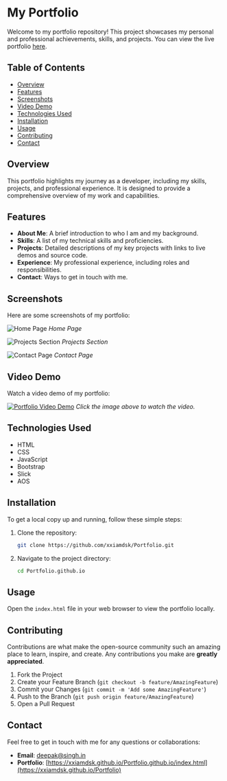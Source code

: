 # My Portfolio

Welcome to my portfolio repository! This project showcases my personal and professional achievements, skills, and projects. You can view the live portfolio [here](https://xxiamdsk.github.io/Portfolio).

## Table of Contents

- [Overview](#overview)
- [Features](#features)
- [Screenshots](#screenshots)
- [Video Demo](#video-demo)
- [Technologies Used](#technologies-used)
- [Installation](#installation)
- [Usage](#usage)
- [Contributing](#contributing)
- [Contact](#contact)

## Overview

This portfolio highlights my journey as a developer, including my skills, projects, and professional experience. It is designed to provide a comprehensive overview of my work and capabilities.

## Features

- **About Me**: A brief introduction to who I am and my background.
- **Skills**: A list of my technical skills and proficiencies.
- **Projects**: Detailed descriptions of my key projects with links to live demos and source code.
- **Experience**: My professional experience, including roles and responsibilities.
- **Contact**: Ways to get in touch with me.

## Screenshots

Here are some screenshots of my portfolio:

![Home Page](screenshots/home_page.png)
*Home Page*

![Projects Section](screenshots/projects_section.png)
*Projects Section*

![Contact Page](screenshots/contact_page.png)
*Contact Page*

## Video Demo

Watch a video demo of my portfolio:

[![Portfolio Video Demo](https://img.youtube.com/vi/YOUR_VIDEO_ID_HERE/0.jpg)](https://www.youtube.com/watch?v=YOUR_VIDEO_ID_HERE)
*Click the image above to watch the video.*

## Technologies Used

- HTML
- CSS
- JavaScript
- Bootstrap
- Slick
- AOS

## Installation

To get a local copy up and running, follow these simple steps:

1. Clone the repository:
    ```sh
    git clone https://github.com/xxiamdsk/Portfolio.git
    ```
2. Navigate to the project directory:
    ```sh
    cd Portfolio.github.io
    ```

## Usage

Open the `index.html` file in your web browser to view the portfolio locally.

## Contributing

Contributions are what make the open-source community such an amazing place to learn, inspire, and create. Any contributions you make are **greatly appreciated**.

1. Fork the Project
2. Create your Feature Branch (`git checkout -b feature/AmazingFeature`)
3. Commit your Changes (`git commit -m 'Add some AmazingFeature'`)
4. Push to the Branch (`git push origin feature/AmazingFeature`)
5. Open a Pull Request

## Contact

Feel free to get in touch with me for any questions or collaborations:

- **Email**: [deepak@singh.in](mailto:deepak@singh.in)
- **Portfolio**: [https://xxiamdsk.github.io/Portfolio.github.io/index.html](https://xxiamdsk.github.io/Portfolio)
